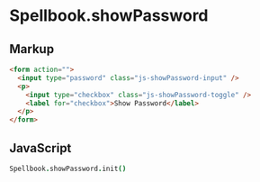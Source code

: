 Spellbook.showPassword
======================

Markup
------

```html
<form action="">
  <input type="password" class="js-showPassword-input" />
  <p>
    <input type="checkbox" class="js-showPassword-toggle" />
    <label for="checkbox">Show Password</label>
  </p>
</form>
```

JavaScript
----------

```coffeescript
Spellbook.showPassword.init()
```
